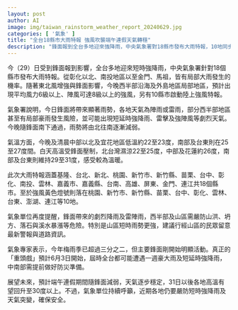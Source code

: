 ```yaml
---
layout: post
author: AI
image: img/taiwan_rainstorm_weather_report_20240629.jpg
categories: [ '氣象' ]
title: "全台18縣市大雨特報 強風吹襲端午連假天氣轉穩"
description: "鋒面報到全台多地迎來強降雨，中央氣象署對18縣市發布大雨特報，10地同步啟動強風警戒。北台濕涼、南台溫暖，山區須防災害。6月3日起恐為今年梅雨重頭戲，端午連假後天氣逐步回穩，但短時強降雨持續威脅安全。"
---
```

今（29）日受到鋒面報到影響，全台多地迎來短時強降雨，中央氣象署針對18個縣市發布大雨特報。從彰化以北、南投地區以至金門、馬祖，皆有局部大雨發生的機率。隨著東北風增強與鋒面影響，今晚西半部沿海及外島地區局部地區，預計出現平均風力6級以上、陣風可達8級以上的強風，另有10縣市啟動陸上強風特報。

氣象署說明，今日鋒面將帶來顯著雨勢，各地天氣為陣雨或雷雨，部分西半部地區甚至有局部豪雨發生風險，並可能出現短延時強降雨、雷擊及強陣風等劇烈天氣。今晚隨鋒面南下通過，雨勢將由北往南逐漸減弱。

氣溫方面，今晚及清晨中部以北及宜花地區低溫約22至23度，南部及台東則在25至27度間。白天高溫受鋒面壓制，北台灣濕涼22至25度，中部及花蓮約26度，南部及台東則維持29至31度，感受較為溫暖。

此次大雨特報涵蓋基隆、台北、新北、桃園、新竹市、新竹縣、苗栗、台中、彰化、南投、雲林、嘉義市、嘉義縣、台南、高雄、屏東、金門、連江共18個縣市。至於強風黃色燈號則落在桃園、新竹市、新竹縣、苗栗、台中、彰化、雲林、台東、澎湖、連江等10地。

氣象單位再度提醒，鋒面帶來的劇烈降雨及雷陣雨，西半部及山區需嚴防山洪、坍方、落石與溪水暴漲等危險。特別是山區短時雨勢更強，建議行經山區的民眾留意最新警報與道路資訊。

氣象專家表示，今年梅雨季已超過三分之二，但主要鋒面剛開始明顯活動。真正的「重頭戲」預計6月3日開始，屆時全台都可能遭遇一週豪大雨及短延時強降雨，中南部需提前做好防災準備。

展望未來，預計端午連假期間隨鋒面減弱，天氣逐步穩定，31日以後各地高溫有望回升至30度以上。不過，氣象單位持續呼籲，近期各地仍要嚴防短時強降雨及天氣突變，確保安全。